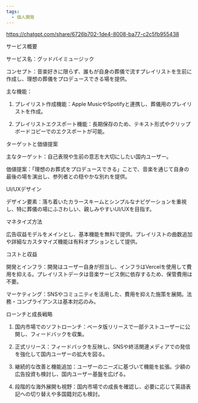 ```yaml
---
tags:
  - 個人開発
---
```

https://chatgpt.com/share/6726b702-1de4-8008-ba77-c2c5fb955438

サービス概要

サービス名：グッドバイミュージック

コンセプト：音楽好きに限らず、誰もが自身の葬儀で流すプレイリストを生前に作成し、理想の葬儀をプロデュースできる場を提供。

主な機能：

1. プレイリスト作成機能：Apple MusicやSpotifyと連携し、葬儀用のプレイリストを作成。


2. プレイリストエクスポート機能：長期保存のため、テキスト形式やクリップボードコピーでのエクスポートが可能。




ターゲットと価値提案

主なターゲット：自己表現や生前の意志を大切にしたい国内ユーザー。

価値提案：「理想のお葬式をプロデュースできる」ことで、音楽を通じて自身の最後の場を演出し、参列者との穏やかな別れを提供。


UI/UXデザイン

デザイン要素：落ち着いたカラースキームとシンプルなナビゲーションを重視し、特に葬儀の場にふさわしい、親しみやすいUI/UXを目指す。


マネタイズ方法

広告収益モデルをメインとし、基本機能を無料で提供。プレイリストの曲数追加や詳細なカスタマイズ機能は有料オプションとして提供。


コストと収益

開発とインフラ：開発はユーザー自身が担当し、インフラはVercelを使用して費用を抑える。プレイリストデータは音楽サービス側に依存するため、保管費用は不要。

マーケティング：SNSやコミュニティを活用した、費用を抑えた施策を展開。法務・コンプライアンスは基本対応のみ。


ローンチと成長戦略

1. 国内市場でのソフトローンチ：ベータ版リリースで一部テストユーザーに公開し、フィードバックを収集。


2. 正式リリース：フィードバックを反映し、SNSや終活関連メディアでの発信を強化して国内ユーザーの拡大を図る。


3. 継続的な改善と機能追加：ユーザーのニーズに基づいて機能を拡張。少額の広告投資も検討し、国内ユーザー基盤を広げる。


4. 段階的な海外展開も視野：国内市場での成長を確認し、必要に応じて英語表記への切り替えや多国籍対応も検討。


